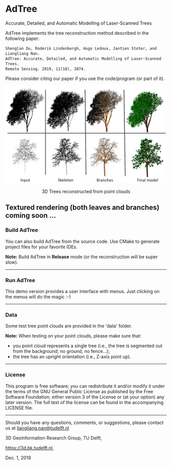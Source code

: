 # AdTree
Accurate, Detailed, and Automatic Modelling of Laser-Scanned Trees

AdTree implements the tree reconstruction method described in the following paper:
```
Shenglan Du, Roderik Lindenbergh, Hugo Ledoux, Jantien Stoter, and Liangliang Nan.
AdTree: Accurate, Detailed, and Automatic Modelling of Laser-Scanned Trees.
Remote Sensing. 2019, 11(18), 2074.
```
Please consider citing our paper if you use the code/program (or part of it).

![](AdTree.jpg)
<p align="center">3D Trees reconstructed from point clouds</p>

## Textured rendering (both leaves and branches) coming soon ...

### Build AdTree
You can also build AdTree from the source code. Use CMake to generate project files for your favorite IDEs.

**Note:** Build AdTree in **Release** mode (or the reconstruction will be super slow).

---

### Run AdTree
This demo version provides a user interface with menus. Just clicking on the menus will do the magic :-)

---

### Data
Some test tree point clouds are provided in the 'data' folder.

**Note:** When testing on your point clouds, please make sure that:
 - you point cloud represents a single tree (i.e., the tree is segmented out from the background; no ground, no fence...);
 - the tree has an upright orientation (i.e., Z-axis point up).

---

### License
This program is free software; you can redistribute it and/or modify it under the terms of the GNU General Public License as published by the Free Software Foundation; either version 3 of the License or (at your option) any later version. The full text of the license can be found in the accompanying LICENSE file.

---

Should you have any questions, comments, or suggestions, please contact us at liangliang.nan@tudelft.nl

3D Geoinformation Research Group, TU Delft,

https://3d.bk.tudelft.nl,

Dec. 1, 2019

